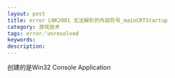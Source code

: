 ```yaml
---
layout: post
title: error LNK2001 无法解析的外部符号_mainCRTStartup
category: 游戏技术
tags: error／unresolved
keywords: 
description: 
---
```


创建的是Win32 Console Application








